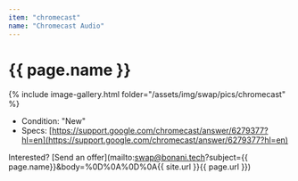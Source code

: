 ```yaml
---
item: "chromecast"
name: "Chromecast Audio"
---
```


# {{ page.name }}

{% include image-gallery.html folder="/assets/img/swap/pics/chromecast" %}

- Condition: "New"
- Specs: [https://support.google.com/chromecast/answer/6279377?hl=en](https://support.google.com/chromecast/answer/6279377?hl=en)

Interested? [Send an offer](mailto:swap@bonani.tech?subject={{ page.name}}&body=%0D%0A%0D%0A{{ site.url }}{{ page.url }})
